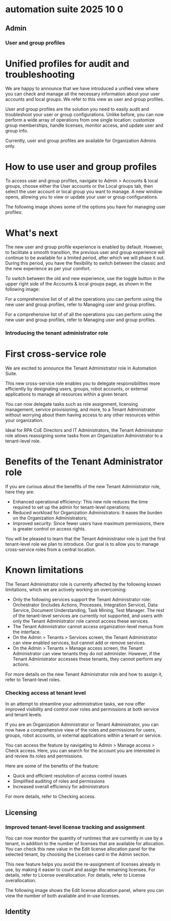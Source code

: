 ﻿# automation suite 2025 10 0


## Admin




### User and group profiles

# Unified profiles for audit and troubleshooting

We are happy to announce that we have introduced a unified view where you can check and manage all the necessary information about your user accounts and local groups. We refer to this view as user and group profiles.

User and group profiles are the solution you need to easily audit and troubleshoot your user or group configurations. Unlike before, you can now perform a wide array of operations from one single location: customize group memberships, handle licenses, monitor access, and update user and group info.

Currently, user and group profiles are available for Organization Admins only.

# How to use user and group profiles

To access user and group profiles, navigate to Admin > Accounts & local groups, choose either the User accounts or the Local groups tab, then select the user account or local group you want to manage. A new window opens, allowing you to view or update your user or group configurations.

The following image shows some of the options you have for managing user profiles:



# What's next

The new user and group profile experience is enabled by default. However, to facilitate a smooth transition, the previous user and group experience will continue to be available for a limited period, after which we will phase it out. During this period, you have the flexibility to switch between the classic and the new experience as per your comfort.

To switch between the old and new experience, use the toggle button in the upper right side of the Accounts & local groups page, as shown in the following image:



For a comprehensive list of of all the
                operations you can perform using the new user and group profiles, refer to Managing user and group profiles.

For a comprehensive list of of all the operations you can
                perform using the new user and group profiles, refer to Managing user and group profiles.


### Introducing the tenant administrator role

# First cross-service role

We are excited to announce the Tenant Administrator role in Automation Suite.

This new cross-service role enables you to delegate responsibilities more efficiently by designating users, groups, robot accounts, or external applications to manage all resources within a given tenant.

You can now delegate tasks such as role assignment, licensing management, service provisioning, and more, to a Tenant Administrator without worrying about them having access to any other resources within your organization.

Ideal for RPA CoE Directors and IT Administrators, the Tenant Administrator role allows reassigning some tasks from an Organization Administrator to a tenant-level role.

# Benefits of the Tenant Administrator role

If you are curious about the benefits of the new Tenant Administrator role, here they are:

* Enhanced operational efficiency: This new role reduces the time required to set up the admin for tenant-level operations;
* Reduced workload for Organization Administrators: It eases the burden on the Organization Administrators;
* Improved security: Since fewer users have maximum permissions, there is greater control on access rights.

You will be pleased to learn that the Tenant Administrator role is just the first tenant-level role we plan to introduce. Our goal is to allow you to manage cross-service roles from a central location.

# Known limitations

The Tenant Administrator role is currently affected by the following known limitations, which we are actively working on overcoming:

* Only the following services support the Tenant Administrator role: Orchestrator (includes Actions, Processes, Integration Service), Data Service, Document Understanding, Task Mining, Test Manager. The rest of the tenant-level services are currently not supported, and users with only the Tenant Administrator role cannot access these services.
* The Tenant Administrator cannot access organization-level menus from the interface.
* On the Admin > Tenants > Services screen, the Tenant Administrator can view enabled services, but cannot add or remove services.
* On the Admin > Tenants > Manage access screen, the Tenant Administrator can view tenants they do not administer. However, if the Tenant Administrator accesses these tenants, they cannot perform any actions.

For more details on the new Tenant Administrator role and how to assign it, refer to Tenant-level roles.


### Checking access at tenant level

In an attempt to streamline your administrative tasks, we now offer improved visibility and control over roles and permissions at both service and tenant levels.

If you are an Organization Administrator or Tenant Administrator, you can now have a comprehensive view of the roles and permissions for users, groups, robot accounts, or external applications within a tenant or service.

You can access the feature by navigating to Admin > Manage access > Check access. Here, you can search for the account you are interested in and review its roles and permissions.

Here are some of the benefits of the feature:

* Quick and efficient resolution of access control issues
* Simplified auditing of roles and permissions
* Increased overall efficiency for administrators

For more details, refer to Checking access.


## Licensing




### Improved tenant-level license tracking and assignment

You can now monitor the quantity of runtimes that are currently in use by a tenant, in addition to the number of licenses that are available for allocation. You can check this new value in the Edit license allocation panel for the selected tenant, by choosing the Licenses card in the Admin section.

This new feature helps you avoid the re-assignment of licenses already in use, by making it easier to count and assign the remaining licenses. For details, refer to License overallocation. For details, refer to License overallocation.

The following image shows the Edit license allocation panel, where you can view the number of both available and in-use licenses.


## Identity



